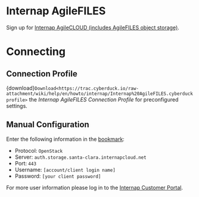 Internap AgileFILES
===

Sign up for [Internap AgileCLOUD (includes AgileFILES object storage)](https://agile.internap.com/signup/register?utm_source=wiki&utm_medium=referral&utm_campaign=cyberduck).

# Connecting

## Connection Profile

{download}`Download<https://trac.cyberduck.io/raw-attachment/wiki/help/en/howto/internap/Internap%20AgileFILES.cyberduckprofile>` the *Internap AgileFILES Connection Profile* for preconfigured settings.

## Manual Configuration

Enter the following information in the [bookmark](../../Cyberduck/Bookmarks.md):

- Protocol: `OpenStack`
- Server: `auth.storage.santa-clara.internapcloud.net`
- Port: `443`
- Username: `[account/client login name]`
- Password: `[your client password]`

For more user information please log in to the [Internap Customer Portal](https://login.internap.com/).